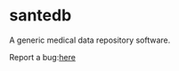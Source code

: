 # santedb
A generic medical data repository software.

Report a bug:<a href="https://jira.marc-hi.ca/projects/SDB/summary">here</a>
